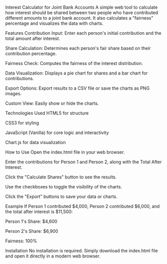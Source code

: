 Interest Calculator for Joint Bank Accounts
A simple web tool to calculate how interest should be shared between two people who have contributed different amounts to a joint bank account. It also calculates a "fairness" percentage and visualizes the data with charts.

Features
Contribution Input: Enter each person's initial contribution and the total amount after interest.

Share Calculation: Determines each person's fair share based on their contribution percentage.

Fairness Check: Computes the fairness of the interest distribution.

Data Visualization: Displays a pie chart for shares and a bar chart for contributions.

Export Options: Export results to a CSV file or save the charts as PNG images.

Custom View: Easily show or hide the charts.

Technologies Used
HTML5 for structure

CSS3 for styling

JavaScript (Vanilla) for core logic and interactivity

Chart.js for data visualization

How to Use
Open the index.html file in your web browser.

Enter the contributions for Person 1 and Person 2, along with the Total After Interest.

Click the "Calculate Shares" button to see the results.

Use the checkboxes to toggle the visibility of the charts.

Click the "Export" buttons to save your data or charts.

Example
If Person 1 contributed $4,000, Person 2 contributed $6,000, and the total after interest is $11,500:

Person 1's Share: $4,600

Person 2's Share: $6,900

Fairness: 100%

Installation
No installation is required. Simply download the index.html file and open it directly in a modern web browser.
